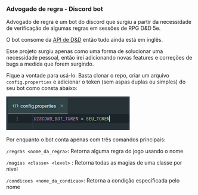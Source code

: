 ### Advogado de regra - Discord bot

Advogado de regra é um bot do discord que surgiu a partir da necessidade de verificação de algumas regras em sessões de RPG D&D 5e.
  
O bot consome da [API de D&D](https://www.dnd5eapi.co/) então tudo ainda está em inglês.

Esse projeto surgiu apenas como uma forma de solucionar uma necessidade pessoal, então irei adicionando novas features e correções de bugs a medida que forem surgindo.

Fique a vontade para usá-lo. Basta clonar o repo, criar um arquivo `config.properties` e adicionar o token (sem aspas duplas ou simples) do seu bot como consta abaixo:

![img.png](img.png)


Por enquanto o bot conta apenas com três comandos principais:

`/regras <nome_da_regra>`: Retorna alguma regra do jogo usando o nome

`/magias <classe> <level>` : Retorna todas as magias de uma classe por nivel

`/condicoes <nome_da_condicao>`: Retorna a condição especificada pelo nome

